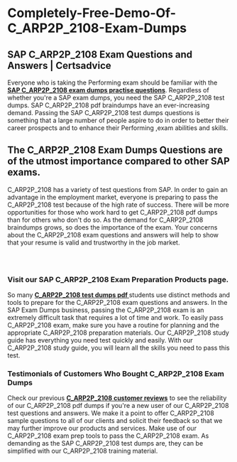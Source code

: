 # Completely-Free-Demo-Of-C_ARP2P_2108-Exam-Dumps
<h2><strong>SAP C_ARP2P_2108 Exam Questions and Answers | Certsadvice</strong></h2> <p>Everyone who is taking the Performing exam should be familiar with the <a href="http://www.certsadvice.com/sap/c_arp2p_2108-practice-questions"><strong>SAP C_ARP2P_2108 exam dumps practise questions</strong></a>. Regardless of whether you&#39;re a SAP exam dumps, you need the SAP C_ARP2P_2108 test dumps. SAP C_ARP2P_2108 pdf braindumps have an ever-increasing demand. Passing the SAP C_ARP2P_2108 test dumps questions is something that a large number of people aspire to do in order to better their career prospects and to enhance their Performing ,exam abilities and skills.</p> <h2><strong>The C_ARP2P_2108 Exam Dumps Questions are of the utmost importance compared to other SAP exams.</strong></h2> <p>C_ARP2P_2108 has a variety of test questions from SAP. In order to gain an advantage in the employment market, everyone is preparing to pass the C_ARP2P_2108 test because of the high rate of success. There will be more opportunities for those who work hard to get C_ARP2P_2108 pdf dumps than for others who don&#39;t do so. As the demand for C_ARP2P_2108 braindumps grows, so does the importance of the exam. Your concerns about the C_ARP2P_2108 exam questions and answers will help to show that your resume is valid and trustworthy in the job market.</p> <p><a href="http://www.certsadvice.com/sap/c_arp2p_2108-practice-questions" style="display: block; padding: 1em 0; text-align: center; "><img alt="" src="https://1.bp.blogspot.com/-RUOr8Wn-CRk/YUYAxC8kcHI/AAAAAAAAAnw/F7BbdI3tw8QDj5z8iX0vQAioQzKiUxduwCLcBGAsYHQ/s0/unnamed.jpg" /></a></p> <h3><strong>Visit our SAP C_ARP2P_2108 Exam Preparation Products page.</strong></h3> <p>So many <a href="http://www.certsadvice.com/sap/c_arp2p_2108-practice-questions"><strong>C_ARP2P_2108 test dumps pdf </strong></a>students use distinct methods and tools to prepare for the C_ARP2P_2108 exam questions and answers. In the SAP Exam Dumps business, passing the C_ARP2P_2108 exam is an extremely difficult task that requires a lot of time and work. To easily pass C_ARP2P_2108 exam, make sure you have a routine for planning and the appropriate C_ARP2P_2108 preparation materials. Our C_ARP2P_2108 study guide has everything you need test quickly and easily. With our C_ARP2P_2108 study guide, you will learn all the skills you need to pass this test.</p> <h3><strong>Testimonials of Customers Who Bought C_ARP2P_2108 Exam Dumps</strong></h3> <p>Check our previous <a href="http://www.certsadvice.com/sap/c_arp2p_2108-practice-questions"><strong>C_ARP2P_2108 customer reviews</strong></a> to see the reliability of our C_ARP2P_2108 pdf dumps if you&#39;re a new user of our C_ARP2P_2108 test questions and answers. We make it a point to offer C_ARP2P_2108 sample questions to all of our clients and solicit their feedback so that we may further improve our products and services. Make use of our C_ARP2P_2108 exam prep tools to pass the C_ARP2P_2108 exam. As demanding as the SAP C_ARP2P_2108 test dumps are, they can be simplified with our C_ARP2P_2108 training material.</p>
